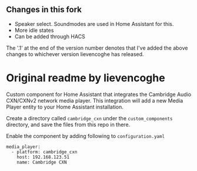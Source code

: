 ## Changes in this fork

- Speaker select. Soundmodes are used in Home Assistant for this.
- More idle states
- Can be added through HACS

The '.1' at the end of the version number denotes that I've added the above changes to whichever version lievencoghe has released.

# Original readme by lievencoghe

Custom component for Home Assistant that integrates the Cambridge Audio CXN/CXNv2 network media player.
This integration will add a new Media Player entity to your Home Assistant installation.

Create a directory called `cambridge_cxn` under the `custom_components` directory, and save the files from this repo in there.

Enable the component by adding following to `configuration.yaml`

```
media_player:
  - platform: cambridge_cxn
    host: 192.168.123.51
    name: Cambridge CXN
```
